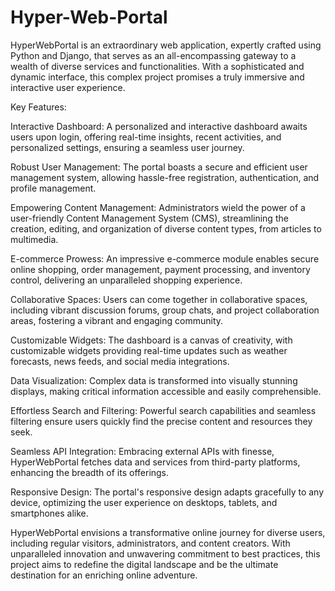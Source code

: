 # Hyper-Web-Portal
HyperWebPortal is an extraordinary web application, expertly crafted using Python and Django, that serves as an all-encompassing gateway to a wealth of diverse services and functionalities. With a sophisticated and dynamic interface, this complex project promises a truly immersive and interactive user experience.

Key Features:

Interactive Dashboard: A personalized and interactive dashboard awaits users upon login, offering real-time insights, recent activities, and personalized settings, ensuring a seamless user journey.

Robust User Management: The portal boasts a secure and efficient user management system, allowing hassle-free registration, authentication, and profile management.

Empowering Content Management: Administrators wield the power of a user-friendly Content Management System (CMS), streamlining the creation, editing, and organization of diverse content types, from articles to multimedia.

E-commerce Prowess: An impressive e-commerce module enables secure online shopping, order management, payment processing, and inventory control, delivering an unparalleled shopping experience.

Collaborative Spaces: Users can come together in collaborative spaces, including vibrant discussion forums, group chats, and project collaboration areas, fostering a vibrant and engaging community.

Customizable Widgets: The dashboard is a canvas of creativity, with customizable widgets providing real-time updates such as weather forecasts, news feeds, and social media integrations.

Data Visualization: Complex data is transformed into visually stunning displays, making critical information accessible and easily comprehensible.

Effortless Search and Filtering: Powerful search capabilities and seamless filtering ensure users quickly find the precise content and resources they seek.

Seamless API Integration: Embracing external APIs with finesse, HyperWebPortal fetches data and services from third-party platforms, enhancing the breadth of its offerings.

Responsive Design: The portal's responsive design adapts gracefully to any device, optimizing the user experience on desktops, tablets, and smartphones alike.

HyperWebPortal envisions a transformative online journey for diverse users, including regular visitors, administrators, and content creators. With unparalleled innovation and unwavering commitment to best practices, this project aims to redefine the digital landscape and be the ultimate destination for an enriching online adventure.
